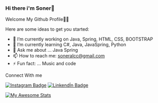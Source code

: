 ### Hi there i'm Soner👋
Welcome My Github Profile👋👋

Here are some ideas to get you started:

- 🔭 I’m currently working on Java, Spring, HTML, CSS, BOOTSTRAP
- 🌱 I’m currently learning C#, Java, JavaSpring, Python
- 💬 Ask me about ... Java Spring
- 📫 How to reach me: soneralcc@gmail.com
- ⚡ Fun fact: ... Music and code

 
 Connect With me
 
 
[![Instagram Badge](https://img.shields.io/badge/-Instagram-C13584?style=flat-quare&labelColor=C13584&logo=instagram&logoColor=white&link=link)](https://www.instagram.com/soneralcii/) 
[![Linkendİn Badge](https://img.shields.io/badge/LinkedIn-0077B5?style=for-the-badge&logo=linkedin&logoColor=white)](https://www.linkedin.com/in/soner-alc%C4%B1-b5494b183/)

[![My Awesome Stats](https://awesome-github-stats.azurewebsites.net/user-stats/SonerA1?cardType=github&theme=dark&showIcons=false)](https://git.io/awesome-stats-card)




